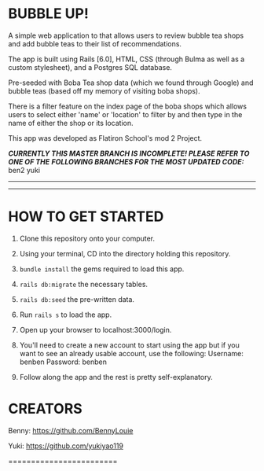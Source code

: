 BUBBLE UP! 
========================

A simple web application to that allows users to review bubble tea shops and add bubble teas to their list of recommendations. 

The app is built using Rails [6.0], HTML, CSS (through Bulma as well as a custom stylesheet), and a Postgres SQL database.

Pre-seeded with Boba Tea shop data (which we found through Google) and bubble teas (based off my memory of visiting boba shops).

There is a filter feature on the index page of the boba shops which allows users to select either 'name' or 'location' to filter by and then type in the name of either the shop or its location.

This app was developed as Flatiron School's mod 2 Project.


***CURRENTLY THIS MASTER BRANCH IS INCOMPLETE! PLEASE REFER TO ONE OF THE*** ***FOLLOWING BRANCHES FOR THE MOST UPDATED CODE:***
    ben2
    yuki
****************************************************************************
---

HOW TO GET STARTED
========================

1) Clone this repository onto your computer.

2) Using your terminal, CD into the directory holding this repository.

3) `bundle install` the gems required to load this app.

4) `rails db:migrate` the necessary tables.

5) `rails db:seed` the pre-written data.

6) Run `rails s` to load the app.

7) Open up your browser to localhost:3000/login.

8) You'll need to create a new account to start using the app but if you want to see an already usable account, use the following:
    Username: benben
    Password: benben

9) Follow along the app and the rest is pretty self-explanatory.

CREATORS
========================

Benny: https://github.com/BennyLouie

Yuki: https://github.com/yukiyao119

========================